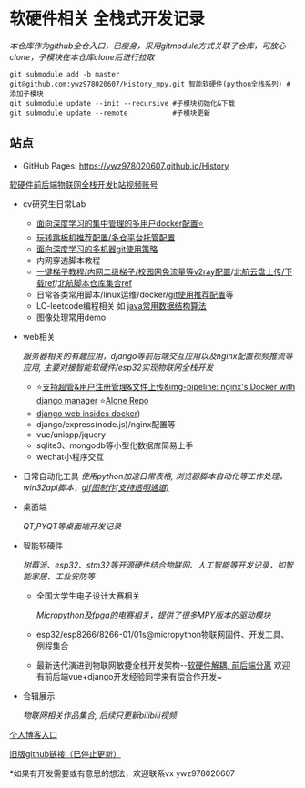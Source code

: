 # 软硬件相关 全栈式开发记录
*本仓库作为github全仓入口，已瘦身，采用gitmodule方式关联子仓库，可放心clone，子模块在本仓库clone后进行拉取*
```
git submodule add -b master git@github.com:ywz978020607/History_mpy.git 智能软硬件(python全栈系列) #添加子模块
git submodule update --init --recursive #子模块初始化&下载
git submodule update --remote           #子模块更新
```

## 站点
-   GitHub Pages: https://ywz978020607.github.io/History

[软硬件前后端物联网全栈开发b站视频账号](https://space.bilibili.com/250616280)

- cv研究生日常Lab
  - [面向深度学习的集中管理的多用户docker配置⭐](cv研究生日常Lab/mydocker/readme.md)
  - [玩转跳板机推荐配置/多仓平台托管配置](cv研究生日常Lab/玩转跳板机/readme.md)
  - [面向深度学习的多机器git使用策略](cv研究生日常Lab/%E4%B8%AD%E5%BF%83%E5%8C%96%E5%A4%9A%E6%9C%BA%E5%99%A8%E5%BC%80%E5%8F%91%E6%8E%A8%E8%8D%90%E9%85%8D%E7%BD%AE.md)
  - 内网穿透脚本教程
  - [一键梯子教程/内网二级梯子/校园网免流量等v2ray配置](cv%E7%A0%94%E7%A9%B6%E7%94%9F%E6%97%A5%E5%B8%B8Lab/v2ray%E4%B8%80%E9%94%AE%E8%84%9A%E6%9C%AC/readme.md)/[北航云盘上传/下载ref](https://github.com/xdedss/dist_bhpan)/[北航脚本仓库集合ref](https://github.com/buaahub/awesome-buaa)
  - 日常各类常用脚本/linux运维/docker/[git使用推荐配置](cv研究生日常Lab/git%E7%AE%A1%E7%90%86%E5%8F%8A%E5%90%8C%E6%AD%A5.md)等
  - LC-leetcode编程相关 如 [java常用数据结构算法](cv研究生日常Lab/LC/数据结构/java常用数据结构算法.md)
  - 图像处理常用demo
- web相关

  *服务器相关的有趣应用，django等前后端交互应用以及nginx配置视频推流等应用, 主要对接智能软硬件/esp32实现物联网全栈开发*
  - ⭐[支持超管&用户注册管理&文件上传&img-pipeline: nginx's Docker with django manager](web%E7%9B%B8%E5%85%B3%20(python%E5%85%A8%E6%A0%88%E7%B3%BB%E5%88%97)/docker_nginx_with_Django_AuthUpload/) ⭐[Alone Repo](https://github.com/ywz978020607/docker_nginx_with_manage)
  - [django web insides docker](web%E7%9B%B8%E5%85%B3%20(python%E5%85%A8%E6%A0%88%E7%B3%BB%E5%88%97)/docker_run_djangoweb/))
  - django/express(node.js)/nginx配置等
  - vue/uniapp/jquery
  - sqlite3、mongodb等小型化数据库简易上手
  - wechat小程序交互
- 日常自动化工具
  *使用python加速日常表格, 浏览器脚本自动化等工作处理，win32api脚本，[gif图制作(支持透明通道)](日常自动化工具/convergif.py)*

- 桌面端

  *QT,PYQT等桌面端开发记录*
- 智能软硬件

  *树莓派、esp32、stm32等开源硬件结合物联网、人工智能等开发记录，如智能家居、工业安防等*

  - 全国大学生电子设计大赛相关

    *Micropython及fpga的电赛相关，提供了很多MPY版本的驱动模块*
  - esp32/esp8266/8266-01/01s@micropython物联网固件、开发工具、例程集合
  - 最新迭代演进到物联网敏捷全栈开发架构--[软硬件解耦, 前后端分离](https://www.bilibili.com/read/cv14295263) 欢迎有前后端vue+django开发经验同学来有偿合作开发~
- 合辑展示

  *物联网相关作品集合, 后续只更新bilibili视频*

[个人博客入口 ](https://www.cnblogs.com/sharklet/p/12543620.html)

[旧版github链接（已停止更新） ](https://github.com/just-4-f-u-n/History)

*如果有开发需要或有意思的想法，欢迎联系vx ywz978020607
